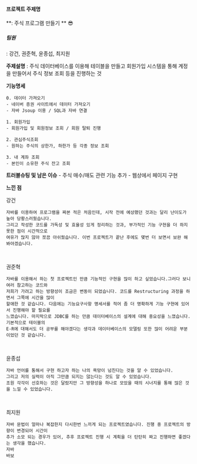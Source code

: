 #### 프로젝트 주제명
**: 주식 프로그램 만들기 ** :sunglasses:

##### 팀원
: 강건, 권준혁, 윤종섭, 최지원


**주제설명**
: 주식 데이터베이스를 이용해 테이블을 만들고 회원가입 시스템을 통해 계정을 만들어서 주식 정보 조회 등을 진행하는 것


**기능명세**

    0. 데이터 가져오기
    - 네이버 증권 사이트에서 데이터 가져오기
    - 자바 Jsoup 이용 / SQL과 자바 연결

    1. 회원가입
    - 회원가입 및 회원정보 조회 / 회원 탈퇴 진행

    2. 관심주식조회 
    - 원하는 주식의 상한가, 하한가 등 각종 정보 조회
    
    3. 내 계좌 조회
    - 본인이 소유한 주식 잔고 조회




**트러블슈팅 및 남은 이슈**
    - 주식 매수/매도 관련 기능 추가
    - 웹상에서 페이지 구현





**느낀 점**

강건

    자바를 이용하여 프로그램을 짜본 적은 처음인데, 시작 전에 예상했던 것과는 달리 난이도가 높아 당황스러웠습니다. 
    그리고 작성한 코드를 가독성 및 효율성 있게 정리하는 것과, 부가적인 기능 구현을 더 하지못한 점이 시간적으로 
    여유가 많지 않아 쪼끔 아쉬웠습니다. 이번 프로젝트가 끝난 후에도 몇번 더 보면서 보완 해봐야겠습니다.


<br>

권준혁

    자바를 이용해서 하는 첫 프로젝트인 만큼 기능적인 구현을 많이 하고 싶었습니다.그러다 보니 여러 참고하는 코드와 
    저희가 가려고 하는 방향성이 조금은 변동이 되었습니다. 코드를 Restructuring 과정을 하면서 그쪽에 시간을 많이 
    할애한 것 같습니다. 다음에는 기능요구사항 명세서를 적어 좀 더 명확하게 기능 구현에 있어서 진행해야 할 필요를 
    느꼈습니다. 마지막으로 JDBC를 하는 만큼 데이터베이스의 설계에 대해 중요성을 느꼈습니다. 기본적으로 테이블의 
    E-R에 대해서도 더 공부를 해야겠다는 생각과 데이터베이스의 모델링 또한 많이 어려운 부분이었던 것 같습니다.


<br>

윤종섭

    자바 언어를 통해서 구현 하고자 하는 나의 욕망이 넘친다는 것을 알 수 있었습니다.
    그리고 저의 실력이 아직 그만큼 되지는 않는다는 것도 알 수 있었습니다.
    조원 각각이 선호하는 것은 달랐지만 그 방향성을 하나로 모았을 때의 시너지를 통해 많은 것을 느낄 수 있었습니다.


<br>

최지원

    자바 문법이 얼마나 복잡한지 다시한번 느끼게 되는 프로젝트였습니다. 진행 중 프로젝트의 방향이 변경되어 시간이 
    추가 소모 되는 경우가 있어, 추후 프로젝트 진행 시 계획을 더 탄탄히 짜고 진행하면 좋겠다는 생각을 했습니다.
    자바
    바보

